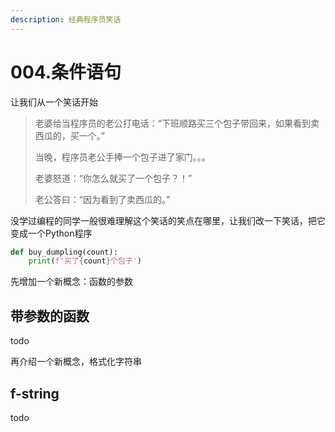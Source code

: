 ```yaml
---
description: 经典程序员笑话
---
```


# 004.条件语句

让我们从一个笑话开始

> 老婆给当程序员的老公打电话：“下班顺路买三个包子带回来，如果看到卖西瓜的，买一个。”
>
>
>
> 当晚，程序员老公手捧一个包子进了家门。。。
>
> 老婆怒道：“你怎么就买了一个包子？！”
>
> 老公答曰：“因为看到了卖西瓜的。”



没学过编程的同学一般很难理解这个笑话的笑点在哪里，让我们改一下笑话，把它变成一个Python程序

```python
def buy_dumpling(count):
    print(f'买了{count}个包子')
```

先增加一个新概念：函数的参数

## 带参数的函数

todo

再介绍一个新概念，格式化字符串

## f-string

todo
